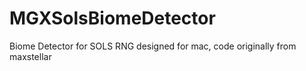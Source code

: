 # MGXSolsBiomeDetector
Biome Detector for SOLS RNG designed for mac, code originally from maxstellar
